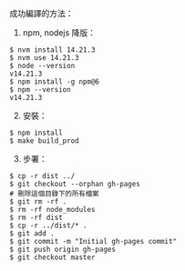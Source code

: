 成功編譯的方法：

1. npm, nodejs 降版：
```
$ nvm install 14.21.3
$ nvm use 14.21.3
$ node --version
v14.21.3
$ npm install -g npm@6
$ npm --version
v14.21.3
```

2. 安裝：
```
$ npm install
$ make build_prod
```

3. 步署：
```
$ cp -r dist ../
$ git checkout --orphan gh-pages
# 刪除這個目錄下的所有檔案
$ git rm -rf .
$ rm -rf node_modules
$ rm -rf dist
$ cp -r ../dist/* .
$ git add .
$ git commit -m "Initial gh-pages commit" 
$ git push origin gh-pages
$ git checkout master
```
